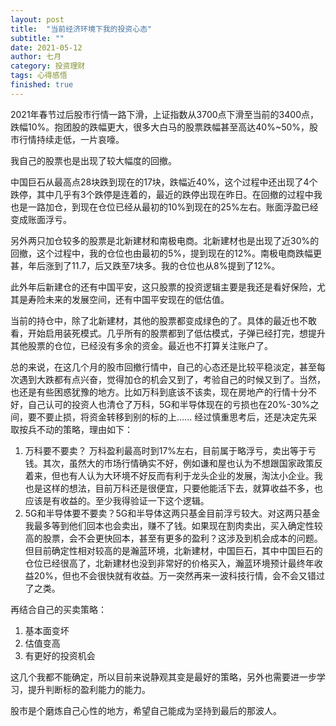 ```yaml
---
layout: post
title:  "当前经济环境下我的投资心态"
subtitle: ""
date: 2021-05-12
author: 七月
category: 投资理财
tags: 心得感悟
finished: true
---
```


2021年春节过后股市行情一路下滑，上证指数从3700点下滑至当前的3400点，跌幅10%。抱团股的跌幅更大，很多大白马的股票跌幅甚至高达40%~50%，股市行情持续走低，一片哀嚎。

我自己的股票也是出现了较大幅度的回撤。

中国巨石从最高点28块跌到现在的17块，跌幅近40%，这个过程中还出现了4个跌停，其中几乎有3个跌停是连着的，最近的跌停出现在昨日。在回撤的过程中我也是一路加仓，到现在仓位已经从最初的10%到现在的25%左右。账面浮盈已经变成账面浮亏。

另外两只加仓较多的股票是北新建材和南极电商。北新建材也是出现了近30%的回撤，这个过程中，我的仓位也由最初的5%，提到现在的12%。南极电商跌幅更甚，年后涨到了11.7，后又跌至7块多。我的仓位也从8%提到了12%。

此外年后新建仓的还有中国平安，这只股票的投资逻辑主要是我还是看好保险，尤其是寿险未来的发展空间，还有中国平安现在的低估值。

当前的持仓中，除了北新建材，其他的股票都变成绿色的了。具体的最近也不敢看，开始启用装死模式。几乎所有的股票都到了低估模式，子弹已经打完，想提升其他股票的仓位，已经没有多余的资金。最近也不打算关注账户了。

总的来说，在这几个月的股市回撤行情中，自己的心态还是比较平稳淡定，甚至每次遇到大跌都有点兴奋，觉得加仓的机会又到了，考验自己的时候又到了。当然，也还是有些困惑犹豫的地方。比如万科到底该不该卖，现在房地产的行情十分不好，自己认可的投资人也清仓了万科，5G和半导体现在的亏损也在20%-30%之间，要不要止损，将资金转移到别的标的上...... 经过慎重思考后，还是决定先采取按兵不动的策略，理由如下：

1. 万科要不要卖？ 万科盈利最高时到17%左右，目前属于略浮亏，卖出等于亏钱。其次，虽然大的市场行情确实不好，例如谦和屋也认为不想跟国家政策反着来，但也有人认为大环境不好反而有利于龙头企业的发展，淘汰小企业。我也是这样的想法，目前万科还是很便宜，只要他能活下去，就算收益不多，也应该是有收益的。至少我得验证一下这个逻辑。
2. 5G和半导体要不要卖？5G和半导体这两只基金目前浮亏较大。对这两只基金我最多等到他们回本也会卖出，赚不了钱。如果现在割肉卖出，买入确定性较高的股票，会不会更快回本，甚至有更多的盈利？这涉及到机会成本的问题。但目前确定性相对较高的是瀚蓝环境，北新建材，中国巨石，其中中国巨石的仓位已经很高了，北新建材也没到非常好的价格买入，瀚蓝环境预计最终年收益20%，但也不会很快就有收益。万一突然再来一波科技行情，会不会又错过了之类。

再结合自己的买卖策略：

1. 基本面变坏
2. 估值变高
3. 有更好的投资机会

这几个我都不能确定，所以目前来说静观其变是最好的策略，另外也需要进一步学习，提升判断标的盈利能力的能力。

股市是个磨炼自己心性的地方，希望自己能成为坚持到最后的那波人。